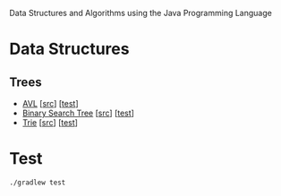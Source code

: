 Data Structures and Algorithms using the Java Programming Language

# Data Structures
## Trees
* [AVL](https://en.wikipedia.org/wiki/AVL_tree) [[src](src/main/java/common/tree/AvlTree.java)] [[test](src/test/java/common/tree/AvlTreeTest.java)]
* [Binary Search Tree](https://en.wikipedia.org/wiki/Binary_search_tree) [[src](src/main/java/common/tree/BinarySearch.java)] [[test](src/test/java/common/tree/BinarySearchTest.java)]
* [Trie](https://en.wikipedia.org/wiki/Trie) [[src](src/main/java/common/tree/Trie.java)] [[test](src/test/java/common/tree/TrieTest.java)]

# Test
```
./gradlew test
```